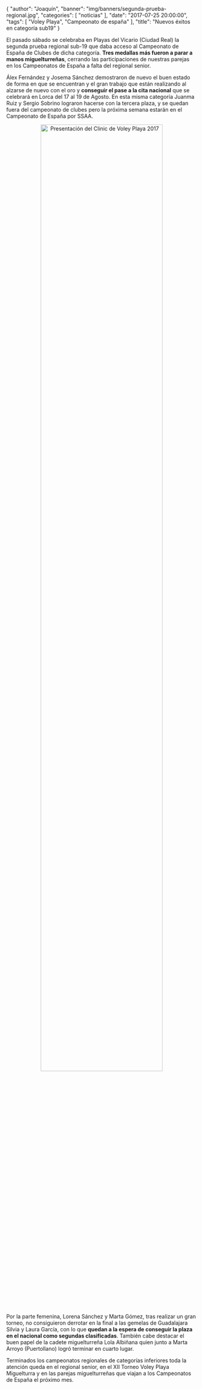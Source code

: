 {
  "author": "Joaquín",
  "banner": "img/banners/segunda-prueba-regional.jpg",
  "categories": [
    "noticias"
  ],
  "date": "2017-07-25 20:00:00",
  "tags": [
    "Voley Playa", "Campeonato de españa"
  ],
  "title": "Nuevos éxitos en categoría sub19"
}


El pasado sábado se celebraba en Playas del Vicario (Ciudad Real) la
segunda prueba regional sub-19 que daba acceso al Campeonato de España
de Clubes de dicha categoría. **Tres medallas más fueron a parar a
manos miguelturreñas**, cerrando las participaciones de nuestras
parejas en los Campeonatos de España a falta del regional senior.

Álex Fernández y Josema Sánchez demostraron de nuevo el buen estado de
forma en que se encuentran y el gran trabajo que están realizando al
alzarse de nuevo con el oro y **conseguir el pase a la cita nacional**
que se celebrará en Lorca del 17 al 19 de Agosto. En esta misma
categoría Juanma Ruiz y Sergio Sobrino lograron hacerse con la tercera
plaza, y se quedan fuera del campeonato de clubes pero la próxima
semana estarán en el Campeonato de España por SSAA.

<center> <a target="_new"
href="http://www.advmiguelturra.org/img/banners/segunda-prueba-regional.jpg">
<img alt="Presentación del Clinic de Voley Playa 2017" width="80%" align="center"
src="http://www.advmiguelturra.org/img/banners/segunda-prueba-regional.jpg"/>
</a> </center>

Por la parte femenina, Lorena Sánchez y Marta Gómez, tras realizar un
gran torneo, no consiguieron derrotar en la final a las gemelas de
Guadalajara Silvia y Laura García, con lo que **quedan a la espera de
conseguir la plaza en el nacional como segundas
clasificadas**. También cabe destacar el buen papel de la cadete
miguelturreña Lola Albiñana quien junto a Marta Arroyo (Puertollano)
logró terminar en cuarto lugar.

Terminados los campeonatos regionales de categorías inferiores toda la
atención queda en el regional senior, en el XII Torneo Voley Playa
Miguelturra y en las parejas miguelturreñas que viajan a los
Campeonatos de España el próximo mes.
